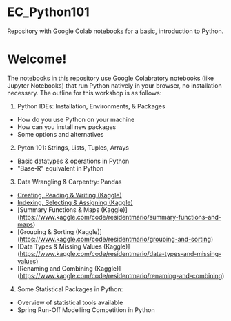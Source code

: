 # EC_Python101
Repository with Google Colab notebooks for a basic, introduction to Python.

# Welcome!
The notebooks in this repository use Google Colabratory notebooks (like Jupyter Notebooks) that run Python natively in your browser, no installation necessary. The outline for this workshop is as follows:
1) Python IDEs: Installation, Environments, & Packages
  * How do you use Python on your machine
  * How can you install new packages
  * Some options and alternatives
2) Pyton 101: Strings, Lists, Tuples, Arrays
  * Basic datatypes & operations in Python
  * "Base-R" equivalent in Python
3) Data Wrangling & Carpentry: Pandas 
  * [Creating, Reading & Writing (Kaggle)](https://www.kaggle.com/code/residentmario/creating-reading-and-writing)
  * [Indexing, Selecting & Assigning (Kaggle)](https://www.kaggle.com/code/residentmario/indexing-selecting-assigning)
  * [Summary Functions & Maps (Kaggle)] (https://www.kaggle.com/code/residentmario/summary-functions-and-maps)
  * [Grouping & Sorting (Kaggle)] (https://www.kaggle.com/code/residentmario/grouping-and-sorting)
  * [Data Types & Missing Values (Kaggle)] (https://www.kaggle.com/code/residentmario/data-types-and-missing-values)
  * [Renaming and Combining (Kaggle)] (https://www.kaggle.com/code/residentmario/renaming-and-combining)
4) Some Statistical Packages in Python:
  * Overview of statistical tools available
  * Spring Run-Off Modelling Competition in Python
